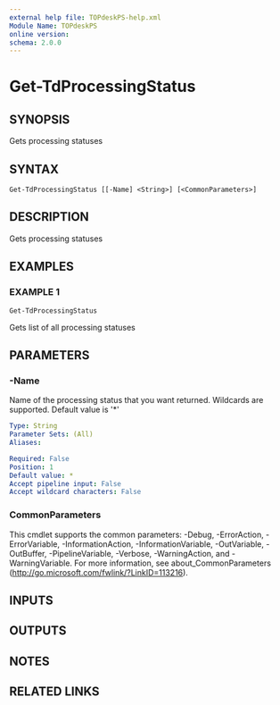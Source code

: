 ```yaml
---
external help file: TOPdeskPS-help.xml
Module Name: TOPdeskPS
online version:
schema: 2.0.0
---
```


# Get-TdProcessingStatus

## SYNOPSIS
Gets processing statuses

## SYNTAX

```
Get-TdProcessingStatus [[-Name] <String>] [<CommonParameters>]
```

## DESCRIPTION
Gets processing statuses

## EXAMPLES

### EXAMPLE 1
```
Get-TdProcessingStatus
```

Gets list of all processing statuses

## PARAMETERS

### -Name
Name of the processing status that you want returned.
Wildcards are supported.
Default value is '*'

```yaml
Type: String
Parameter Sets: (All)
Aliases:

Required: False
Position: 1
Default value: *
Accept pipeline input: False
Accept wildcard characters: False
```

### CommonParameters
This cmdlet supports the common parameters: -Debug, -ErrorAction, -ErrorVariable, -InformationAction, -InformationVariable, -OutVariable, -OutBuffer, -PipelineVariable, -Verbose, -WarningAction, and -WarningVariable.
For more information, see about_CommonParameters (http://go.microsoft.com/fwlink/?LinkID=113216).

## INPUTS

## OUTPUTS

## NOTES

## RELATED LINKS
